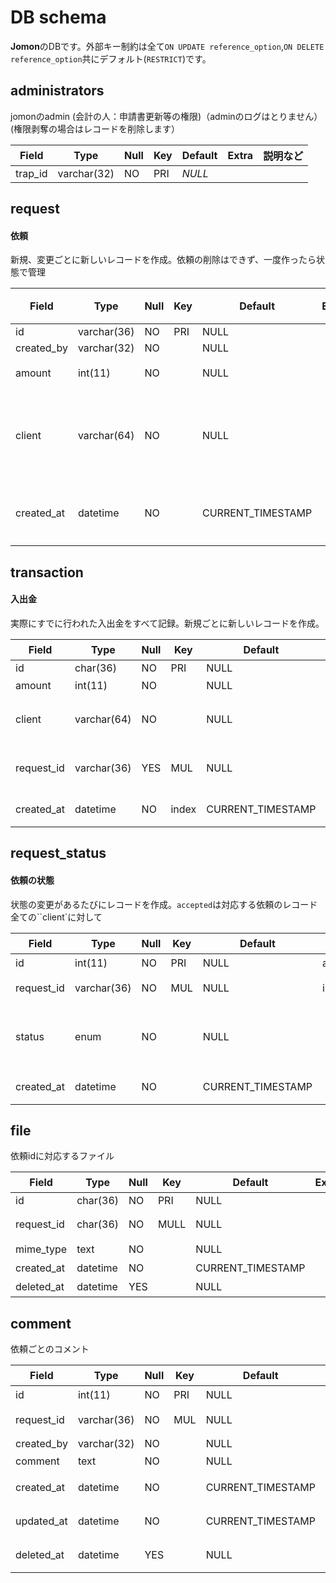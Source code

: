 # DB schema

**Jomon**のDBです。外部キー制約は全て`ON UPDATE reference_option`,`ON DELETE reference_option`共にデフォルト(`RESTRICT`)です。

## administrators

jomonのadmin (会計の人：申請書更新等の権限)（adminのログはとりません）(権限剥奪の場合はレコードを削除します）

| Field            | Type     | Null | Key | Default | Extra | 説明など |
| ---------------- | -------- | ---- | --- | ------- | ----- | -------- |
| trap_id     | varchar(32) | NO   | PRI | _NULL_  |

## request
#### 依頼
新規、変更ごとに新しいレコードを作成。依頼の削除はできず、一度作ったら状態で管理

| Field      | Type        | Null | Key | Default | Extra | 説明など                           |
| ---------- | ----------- | ---- | --- | ------- | ----- | ---------------------------------- |
| id         | varchar(36) | NO   | PRI | NULL    |       | uuid                               |
| created_by | varchar(32) | NO   |     | NULL    |       | traP ID                            |
| amount     | int(11)     | NO   |     | NULL    |       | 申請金額                           |
| client     | varchar(64) | NO   |     | NULL    |       | 入金元or出金先(amountの正負で判定) |
|     created_at       |    datetime         |   NO   |     |     CURRENT_TIMESTAMP    |       |               依頼が作成された時間                     |


## transaction
#### 入出金
実際にすでに行われた入出金をすべて記録。新規ごとに新しいレコードを作成。

| Field      | Type        | Null | Key   | Default | Extra | 説明など                           |
| ---------- | ----------- | ---- | ----- | ------- | ----- | ---------------------------------- |
| id         | char(36)    | NO   | PRI   | NULL    |       | uuid                               |
| amount     | int(11)     | NO   |       | NULL    |       | 申請金額                           |
| client     | varchar(64) | NO   |       | NULL    |       | 入金元or出金先(amountの正負で判定) |
| request_id | varchar(36) | YES  | MUL | NULL    |   index    | 依頼への参照(NULLのときは依頼なし)**Parents:request.id** |
| created_at           | datetime            |  NO    |  index     |   CURRENT_TIMESTAMP      |       |                           トランザクションが作成された時間         |


## request_status
#### 依頼の状態
状態の変更があるたびにレコードを作成。`accepted`は対応する依頼のレコード全ての``client`に対して

| Field      | Type        | Null | Key | Default           | Extra          | 説明など                           |
| ---------- | ----------- | ---- | --- | ----------------- | -------------- | ---------------------------------- |
| id         | int(11)     | NO   | PRI | NULL              | auto_increment | コメントID                         |
| request_id | varchar(36) | NO   | MUL | NULL              | index          | 依頼への参照**Parents:request.id** |
| status     | enum        | NO   |     | NULL              |                |   1(submitted) ,2(fix_required), 3(accepted), 4(fully_repaid), 5(rejected)    |
| created_at | datetime    | NO   |     | CURRENT_TIMESTAMP |                | コメントが作成された日時           |

## file

依頼idに対応するファイル

| Field      | Type     | Null | Key  | Default           | Extra | 説明など                           |
| ---------- | -------- | ---- | ---- | ----------------- | ----- | ---------------------------------- |
| id         | char(36) | NO   | PRI  | NULL              |       | uuid                               |
| request_id | char(36) | NO   | MULL | NULL              |       | 依頼への参照**Parents:request.id** |
| mime_type  | text     | NO   |      | NULL              |       | フォーマット                       |
| created_at | datetime | NO   |      | CURRENT_TIMESTAMP |       | 登録された日時                     |
| deleted_at | datetime    | YES  |     | NULL              |                             | 削除された日時           |


## comment

依頼ごとのコメント

| Field      | Type        | Null | Key | Default           | Extra                       | 説明など                           |
| ---------- | ----------- | ---- | --- | ----------------- | --------------------------- | ---------------------------------- |
| id         | int(11)     | NO   | PRI | NULL              | auto_increment              | コメントID                         |
| request_id | varchar(36) | NO   | MUL | NULL              | index                       | 依頼への参照**Parents:request.id** |
| created_by | varchar(32) | NO   |     | NULL              |                             |                                    |
| comment    | text        | NO   |     | NULL              |                             | コメント内容                       |
| created_at | datetime    | NO   |     | CURRENT_TIMESTAMP |                             | コメントが作成された日時           |
| updated_at | datetime    | NO   |     | CURRENT_TIMESTAMP | on update CURRENT_TIMESTAMP | コメントが更新された日時           |
| deleted_at | datetime    | YES  |     | NULL              |                             | コメントが削除された日時           |
